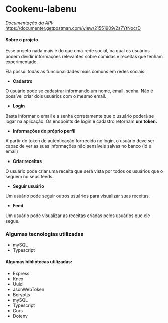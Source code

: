 # Cookenu-labenu

_Documentação da API:_ https://documenter.getpostman.com/view/21551909/2s7YtNocrD

#### Sobre o projeto

Esse projeto nada mais é do que uma rede social, na qual os usuários podem dividir informações relevantes sobre comidas e receitas que tenham experimentado. 

Ela possui todas as funcionalidades mais comuns em redes sociais:

- **Cadastro**

O usuário pode se cadastrar informando um nome, email, senha. Não é possível criar dois usuários com o mesmo email.

- **Login**

Basta informar o email e a senha corretamente que o usuário poderá se logar na aplicação. Os endpoints de login e cadastro retornam **um** **token.**

- **Informações do próprio perfil**

A partir do token de autenticação fornecido no login, o usuário deve ser capaz de ver as suas informações não sensíveis salvas no banco (id e email)

- **Criar receitas**

O usuário pode criar uma receita que será vista por todos os usuários que o seguem no seus feeds.

- **Seguir usuário**

Um usuário pode seguir outros usuários para visualizar suas receitas.

- **Feed**

Um usuário pode visualizar as receitas criadas pelos usuários que ele segue. 



### Algumas tecnologias utilizadas

- mySQL
- Typescript

#### Algumas bibliotecas utilizadas:

- Express
- Knex
- Uuid
- JsonWebToken
- Bcryptjs
- mySQL
- Typescript
- Cors
- Dotenv




